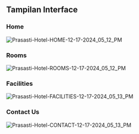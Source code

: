 ## Tampilan Interface

### Home
![Prasasti-Hotel-HOME-12-17-2024_05_12_PM](https://github.com/user-attachments/assets/9e26e4da-458e-499b-ad9a-c73d5477b3c6)

### Rooms
![Prasasti-Hotel-ROOMS-12-17-2024_05_12_PM](https://github.com/user-attachments/assets/45255404-b1c4-4a6b-b40d-ed35f80ed7c2)

### Facilities
![Prasasti-Hotel-FACILITIES-12-17-2024_05_13_PM](https://github.com/user-attachments/assets/94dbc54d-7f91-4e79-a197-71633e541781)

### Contact Us
![Prasasti-Hotel-CONTACT-12-17-2024_05_13_PM](https://github.com/user-attachments/assets/e1bff887-af52-446c-866c-7d80e54b6d7a)
